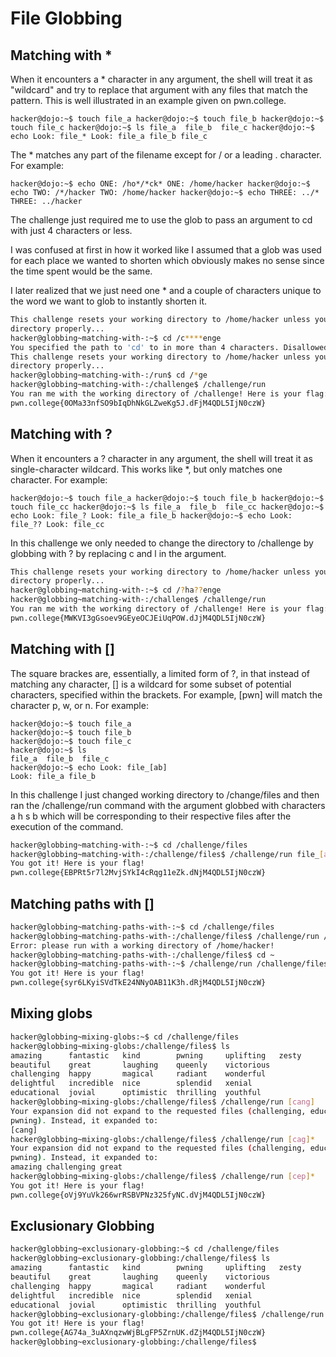 # File Globbing

## Matching with *

When it encounters a * character in any argument, the shell will treat it as "wildcard" and try to replace that argument with any files that match the pattern.
This is well illustrated in an example given on pwn.college.

``
hacker@dojo:~$ touch file_a
hacker@dojo:~$ touch file_b
hacker@dojo:~$ touch file_c
hacker@dojo:~$ ls
file_a	file_b	file_c
hacker@dojo:~$ echo Look: file_*
Look: file_a file_b file_c
``

The * matches any part of the filename except for / or a leading . character. For example:

``
hacker@dojo:~$ echo ONE: /ho*/*ck*
ONE: /home/hacker
hacker@dojo:~$ echo TWO: /*/hacker
TWO: /home/hacker
hacker@dojo:~$ echo THREE: ../*
THREE: ../hacker
``

The challenge just required me to use the glob to pass an argument to cd with just 4 characters or less.

I was confused at first in how it worked like I assumed that a glob was used for each place we wanted to shorten which obviously makes no sense since the time spent would be the same.

I later realized that we just need one * and a couple of characters unique to the word we want to glob to instantly shorten it.

```bash
This challenge resets your working directory to /home/hacker unless you change 
directory properly...
hacker@globbing~matching-with-:~$ cd /c****enge
You specified the path to 'cd' to in more than 4 characters. Disallowed!
This challenge resets your working directory to /home/hacker unless you change 
directory properly...
hacker@globbing~matching-with-:/run$ cd /*ge
hacker@globbing~matching-with-:/challenge$ /challenge/run
You ran me with the working directory of /challenge! Here is your flag:
pwn.college{0OMa33nfSO9bIqDhNkGLZweKg5J.dFjM4QDL5IjN0czW}
```

## Matching with ?

When it encounters a ? character in any argument, the shell will treat it as single-character wildcard. This works like *, but only matches one character. For example:

``
hacker@dojo:~$ touch file_a
hacker@dojo:~$ touch file_b
hacker@dojo:~$ touch file_cc
hacker@dojo:~$ ls
file_a	file_b	file_cc
hacker@dojo:~$ echo Look: file_?
Look: file_a file_b
hacker@dojo:~$ echo Look: file_??
Look: file_cc
``

In this challenge we only needed to change the directory to /challenge by globbing with ? by replacing c and l in the argument.

```bash
This challenge resets your working directory to /home/hacker unless you change 
directory properly...
hacker@globbing~matching-with-:~$ cd /?ha??enge
hacker@globbing~matching-with-:/challenge$ /challenge/run
You ran me with the working directory of /challenge! Here is your flag:
pwn.college{MWKVI3gGsoev9GEyeOCJEiUqPOW.dJjM4QDL5IjN0czW}
```
## Matching with []

The square brackes are, essentially, a limited form of ?, in that instead of matching any character, [] is a wildcard for some subset of potential characters, specified within the brackets. For example, [pwn] will match the character p, w, or n. For example:

```
hacker@dojo:~$ touch file_a
hacker@dojo:~$ touch file_b
hacker@dojo:~$ touch file_c
hacker@dojo:~$ ls
file_a	file_b	file_c
hacker@dojo:~$ echo Look: file_[ab]
Look: file_a file_b
```

In this challenge I just changed working directory to /change/files and then ran the /challenge/run command with the argument globbed with characters a h s b which will be corresponding to their respective files after the execution of the command.

```bash
hacker@globbing~matching-with-:~$ cd /challenge/files
hacker@globbing~matching-with-:/challenge/files$ /challenge/run file_[ahsb]
You got it! Here is your flag!
pwn.college{EBPRt5r7l2MvjSYkI4cRqg11eZk.dNjM4QDL5IjN0czW}
```
## Matching paths with []


```bash
hacker@globbing~matching-paths-with-:~$ cd /challenge/files
hacker@globbing~matching-paths-with-:/challenge/files$ /challenge/run /file_[abhs]
Error: please run with a working directory of /home/hacker!
hacker@globbing~matching-paths-with-:/challenge/files$ cd ~
hacker@globbing~matching-paths-with-:~$ /challenge/run /challenge/files/file_[abhs]
You got it! Here is your flag!
pwn.college{syr6LKyiSVdTkE24NNyOAB11K3h.dRjM4QDL5IjN0czW}
```
## Mixing globs

```bash
hacker@globbing~mixing-globs:~$ cd /challenge/files
hacker@globbing~mixing-globs:/challenge/files$ ls
amazing      fantastic   kind        pwning     uplifting   zesty
beautiful    great       laughing    queenly    victorious
challenging  happy       magical     radiant    wonderful
delightful   incredible  nice        splendid   xenial
educational  jovial      optimistic  thrilling  youthful
hacker@globbing~mixing-globs:/challenge/files$ /challenge/run [cang]
Your expansion did not expand to the requested files (challenging, educational, 
pwning). Instead, it expanded to:
[cang]
hacker@globbing~mixing-globs:/challenge/files$ /challenge/run [cag]*
Your expansion did not expand to the requested files (challenging, educational, 
pwning). Instead, it expanded to:
amazing challenging great
hacker@globbing~mixing-globs:/challenge/files$ /challenge/run [cep]*
You got it! Here is your flag!
pwn.college{oVj9YuVk266wrRSBVPNz325fyNC.dVjM4QDL5IjN0czW}
```
## Exclusionary Globbing

```bash
hacker@globbing~exclusionary-globbing:~$ cd /challenge/files
hacker@globbing~exclusionary-globbing:/challenge/files$ ls
amazing      fantastic   kind        pwning     uplifting   zesty
beautiful    great       laughing    queenly    victorious
challenging  happy       magical     radiant    wonderful
delightful   incredible  nice        splendid   xenial
educational  jovial      optimistic  thrilling  youthful
hacker@globbing~exclusionary-globbing:/challenge/files$ /challenge/run [!pwn]*
You got it! Here is your flag!
pwn.college{AG74a_3uAXnqzwWjBLgFP5ZrnUK.dZjM4QDL5IjN0czW}
hacker@globbing~exclusionary-globbing:/challenge/files$ 
```
